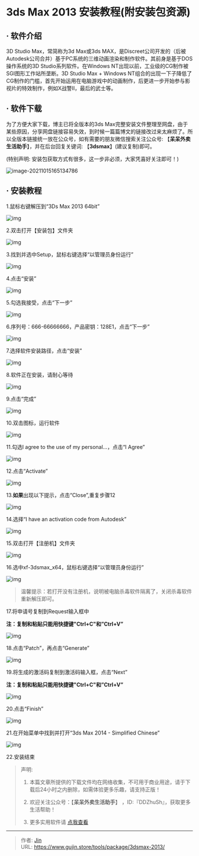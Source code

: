 # 3ds Max 2013 安装教程(附安装包资源)


## · 软件介绍
3D Studio Max，常简称为3d Max或3ds MAX，是Discreet公司开发的（后被Autodesk公司合并）基于PC系统的三维动画渲染和制作软件。其前身是基于DOS操作系统的3D Studio系列软件。在Windows NT出现以前，工业级的CG制作被SGI图形工作站所垄断。3D Studio Max + Windows NT组合的出现一下子降低了CG制作的门槛，首先开始运用在电脑游戏中的动画制作，后更进一步开始参与影视片的特效制作，例如X战警II，最后的武士等。


## · 软件下载
为了方便大家下载，博主已将全版本的3ds Max完整安装文件整理至网盘，由于某些原因，分享网盘链接容易失效，到时候一篇篇博文的链接改过来太麻烦了。所以全版本链接统一放在公众号，如有需要的朋友微信搜索关注公众号: 【**呆呆外卖生活助手**】，并在后台回复关键词: 【**3dsmax**】(建议复制)即可。

(特别声明: 安装包获取方式有很多，这一步非必须，大家凭喜好关注即可！)

![image-20211015165134786](https://img.gujin.store/img/image-20211015165134786.png)

## · 安装教程

1.鼠标右键解压到“3Ds Max 2013 64bit”

![img](https://img.gujin.store/img/v2-0ac6dced2758c7db4884217aba175b6f_720w.png)



2.双击打开【安装包】文件夹

![img](https://img.gujin.store/img/v2-08ad22fed1ac9226d1e4938222fc121b_720w.png)



3.找到并选中Setup，鼠标右键选择“以管理员身份运行”

![img](https://img.gujin.store/img/v2-14375c5c2df4ca0b70e1ea683b32abc1_720w.png)



4.点击“安装”

![img](https://img.gujin.store/img/v2-e283d8378f623a53e61ab33e79a78f13_720w.png)



5.勾选我接受，点击“下一步”

![img](https://img.gujin.store/img/v2-4c8f4f70264c7fbed929de234150fe50_720w.png)



6.序列号：666-66666666，产品密钥：128E1，点击“下一步”

![img](https://img.gujin.store/img/v2-effd83d184f425cc270c04ef1d73c6c2_720w.png)

7.选择软件安装路径，点击“安装”

![img](https://img.gujin.store/img/v2-f66bb81fbf7322cb57c6527c6a6de219_720w.png)

8.软件正在安装，请耐心等待

![img](https://img.gujin.store/img/v2-cecb33c4f7b5fb8ca83ff17b4ecda1d8_720w.png)

9.点击“完成”

![img](https://img.gujin.store/img/v2-284619b6052cf5a807c5fdd8fc7ddf10_720w.png)



10.双击图标，运行软件

![img](https://img.gujin.store/img/v2-8c0496fdeb7869e000b73de628dfa8a4_720w.png)



11.勾选I agree to the use of my personal...，点击“I Agree”

![img](https://img.gujin.store/img/v2-39e020bcb28aea435126a9cdedad338e_720w.png)

12.点击“Activate”

![img](https://img.gujin.store/img/v2-735e2ab1a58b326461a8fb806731d1fe_720w.png)

13.**如果**出现以下提示，点击“Close”,重复步骤12

![img](https://img.gujin.store/img/v2-9da012a3d9ffe49c4c441fa7af4457ca_720w.png)

14.选择“I have an activation code from Autodesk”

![img](https://img.gujin.store/img/v2-88e97eb5d0fb3bfaefc4896e3bd86742_720w.png)

15.双击打开【注册机】文件夹

![img](https://img.gujin.store/img/v2-6010cb4f303a429f0921801a64df993c_720w.png)

16.选中xf-3dsmax_x64，鼠标右键选择“以管理员身份运行”

![img](https://img.gujin.store/img/v2-2f761b15faa5a59cfe4d62dde2e7fd03_720w.png)

> 温馨提示：若打开没有注册机，说明被电脑杀毒软件隔离了，关闭杀毒软件重新解压即可。

17.将申请号复制到Request输入框中

**注：复制和粘贴只能用快捷键"Ctrl+C"和”Ctrl+V”**

![img](https://img.gujin.store/img/v2-9c7ee9b604137299bec764329362068d_720w.png)

18.点击“Patch”，再点击“Generate”

![img](https://img.gujin.store/img/v2-068fe8d0c8b0b104a10a9c6cae529979_720w.png)

19.将生成的激活码复制到激活码输入框，点击“Next”

**注：复制和粘贴只能用快捷键"Ctrl+C"和”Ctrl+V”**

![img](https://img.gujin.store/img/v2-7a471c3327a03e49bfd8f4bb382fe02c_720w.png)

20.点击“Finish”

![img](https://img.gujin.store/img/v2-c2deba5c4954c3b14e6af8493598db42_720w.png)

21.在开始菜单中找到并打开“3ds Max 2014 - Simplified Chinese”

![img](https://img.gujin.store/img/v2-5111f92ea93c67d805d4579afbcff691_720w.png)

22.安装结束




> 声明: 
>
> 1. 本篇文章所提供的下载文件均在网络收集，不可用于商业用途，请于下载后24小时之内删除，如需体验更多乐趣，请支持正版！
>
> 2. 欢迎关注公众号：【**呆呆外卖生活助手**】 ，ID:『DDZhuSh』，获取更多生活帮助！
>
> 3. 更多实用软件请  [点我查看](/tools)

---

> 作者: [Jin](https://img.gujin.store/img/favicon.ico)  
> URL: https://www.gujin.store/tools/package/3dsmax-2013/  

